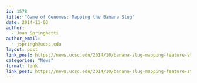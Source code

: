 ```yaml
---
id: 1578
title: "Game of Genomes: Mapping the Banana Slug"
date: 2014-11-03
author:
  - Joan Springhetti
author_email:
  - jspringh@ucsc.edu
layout: post
link_post: https://news.ucsc.edu/2014/10/banana-slug-mapping-feature-story.html
categories: "News"
format: link
link_post: https://news.ucsc.edu/2014/10/banana-slug-mapping-feature-story.html
---
```

